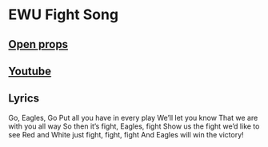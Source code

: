# EWU Fight Song

> 


## [Open props](https://open-props.style/)
## [Youtube](https://www.youtube.com/watch?v=h1BIRNVdugw)

## Lyrics 
Go, Eagles, Go
Put all you have in every play
We’ll let you know
That we are with you all way
So then it’s fight, Eagles, fight
Show us the fight we’d like to see
Red and White just fight, fight, fight
And Eagles will win the victory!
